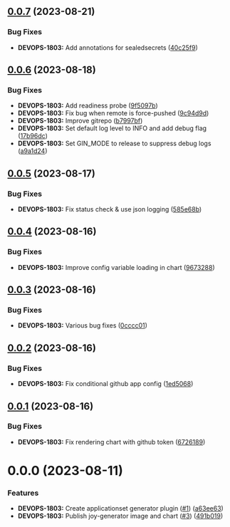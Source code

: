 ## [0.0.7](https://github.com/nestoca/joy-generator/compare/v0.0.6...v0.0.7) (2023-08-21)


### Bug Fixes

* **DEVOPS-1803:** Add annotations for sealedsecrets ([40c25f9](https://github.com/nestoca/joy-generator/commit/40c25f9c75f31d4ecfb499ca0cada9f68a38db14))



## [0.0.6](https://github.com/nestoca/joy-generator/compare/v0.0.5...v0.0.6) (2023-08-18)


### Bug Fixes

* **DEVOPS-1803:** Add readiness probe ([9f5097b](https://github.com/nestoca/joy-generator/commit/9f5097bae20f63b849cf5fe2a31dae086393d3a1))
* **DEVOPS-1803:** Fix bug when remote is force-pushed ([9c94d9d](https://github.com/nestoca/joy-generator/commit/9c94d9daf364e868167a8237905d3b083ca16d4e))
* **DEVOPS-1803:** Improve gitrepo ([b7997bf](https://github.com/nestoca/joy-generator/commit/b7997bf36440c480f1a39d279f3bf889e631da92))
* **DEVOPS-1803:** Set default log level to INFO and add debug flag ([17b96dc](https://github.com/nestoca/joy-generator/commit/17b96dc381d43e58dc556a653dc205012d93a2cc))
* **DEVOPS-1803:** Set GIN_MODE to release to suppress debug logs ([a9a1d24](https://github.com/nestoca/joy-generator/commit/a9a1d24fe7a89476be8b46b818d2056a2a27f480))



## [0.0.5](https://github.com/nestoca/joy-generator/compare/v0.0.4...v0.0.5) (2023-08-17)


### Bug Fixes

* **DEVOPS-1803:** Fix status check & use json logging ([585e68b](https://github.com/nestoca/joy-generator/commit/585e68b7cef1dff84dc03baca467ddd90fbbb1f3))



## [0.0.4](https://github.com/nestoca/joy-generator/compare/v0.0.3...v0.0.4) (2023-08-16)


### Bug Fixes

* **DEVOPS-1803:** Improve config variable loading in chart ([9673288](https://github.com/nestoca/joy-generator/commit/9673288224a048242cbd932fde6561f5d61400cf))



## [0.0.3](https://github.com/nestoca/joy-generator/compare/v0.0.2...v0.0.3) (2023-08-16)


### Bug Fixes

* **DEVOPS-1803:** Various bug fixes ([0cccc01](https://github.com/nestoca/joy-generator/commit/0cccc01ec18556a21591d64d60eb7d1a5d6629ed))



## [0.0.2](https://github.com/nestoca/joy-generator/compare/v0.0.1...v0.0.2) (2023-08-16)


### Bug Fixes

* **DEVOPS-1803:** Fix conditional github app config ([1ed5068](https://github.com/nestoca/joy-generator/commit/1ed5068134699b92818dc47f2b1bcd5cc6485920))



## [0.0.1](https://github.com/nestoca/joy-generator/compare/v0.0.0...v0.0.1) (2023-08-16)


### Bug Fixes

* **DEVOPS-1803:** Fix rendering chart with github token ([6726189](https://github.com/nestoca/joy-generator/commit/67261897618d66227bda41fcc355a5b59f14e4ef))



# 0.0.0 (2023-08-11)


### Features

* **DEVOPS-1803:** Create applicationset generator plugin ([#1](https://github.com/nestoca/joy-generator/issues/1)) ([a63ee63](https://github.com/nestoca/joy-generator/commit/a63ee633b54d3a4399f4b7e23a790f7734250548))
* **DEVOPS-1803:** Publish joy-generator image and chart ([#3](https://github.com/nestoca/joy-generator/issues/3)) ([491b019](https://github.com/nestoca/joy-generator/commit/491b019dc4fb1dea8dd88204698df86d1d64a5ac))



